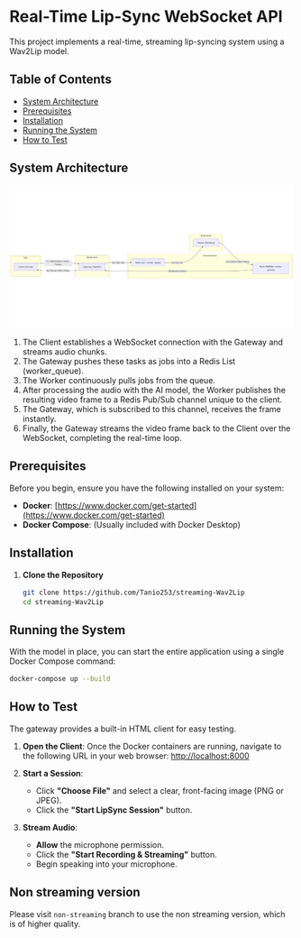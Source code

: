 # Real-Time Lip-Sync WebSocket API

This project implements a real-time, streaming lip-syncing system using a Wav2Lip model.

## Table of Contents
* [System Architecture](#system-architecture)
* [Prerequisites](#prerequisites)
* [Installation](#installation)
* [Running the System](#running-the-system)
* [How to Test](#how-to-test)

## System Architecture
![Logo](assets/arch.png)
1. The Client establishes a WebSocket connection with the Gateway and streams audio chunks.
2. The Gateway pushes these tasks as jobs into a Redis List (worker_queue).
3. The Worker continuously pulls jobs from the queue.
4. After processing the audio with the AI model, the Worker publishes the resulting video frame to a Redis Pub/Sub channel unique to the client.
5. The Gateway, which is subscribed to this channel, receives the frame instantly.
6. Finally, the Gateway streams the video frame back to the Client over the WebSocket, completing the real-time loop.

## Prerequisites
Before you begin, ensure you have the following installed on your system:
* **Docker**: [https://www.docker.com/get-started](https://www.docker.com/get-started)
* **Docker Compose**: (Usually included with Docker Desktop)

## Installation

1.  **Clone the Repository**
    ```bash
    git clone https://github.com/Tanio253/streaming-Wav2Lip
    cd streaming-Wav2Lip
    ```
    
## Running the System
With the model in place, you can start the entire application using a single Docker Compose command:

```bash
docker-compose up --build
```

## How to Test
The gateway provides a built-in HTML client for easy testing.

1.  **Open the Client**: Once the Docker containers are running, navigate to the following URL in your web browser:
    [http://localhost:8000](http://localhost:8000)

2.  **Start a Session**:
    * Click **"Choose File"** and select a clear, front-facing image (PNG or JPEG).
    * Click the **"Start LipSync Session"** button.

3.  **Stream Audio**:
    * **Allow** the microphone permission.
    * Click the **"Start Recording & Streaming"** button.
    * Begin speaking into your microphone.
  
## Non streaming version
Please visit `non-streaming` branch to use the non streaming version, which is of higher quality.

